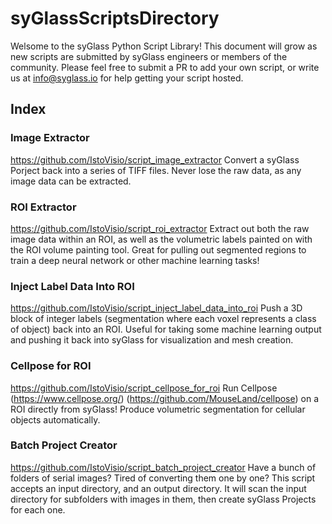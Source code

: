 # syGlassScriptsDirectory

Welsome to the syGlass Python Script Library! This document will grow as new scripts are submitted by syGlass engineers or members of the community. Please feel free to submit a PR to add your own script, or write us at info@syglass.io for help getting your script hosted.

## Index

### Image Extractor
https://github.com/IstoVisio/script_image_extractor
Convert a syGlass Porject back into a series of TIFF files. Never lose the raw data, as any image data can be extracted.

### ROI Extractor
https://github.com/IstoVisio/script_roi_extractor
Extract out both the raw image data within an ROI, as well as the volumetric labels painted on with the ROI volume painting tool. Great for pulling out segmented regions to train a deep neural network or other machine learning tasks!

### Inject Label Data Into ROI
https://github.com/IstoVisio/script_inject_label_data_into_roi
Push a 3D block of integer labels (segmentation where each voxel represents a class of object) back into an ROI. Useful for taking some machine learning output and pushing it back into syGlass for visualization and mesh creation.

### Cellpose for ROI
https://github.com/IstoVisio/script_cellpose_for_roi
Run Cellpose (https://www.cellpose.org/) (https://github.com/MouseLand/cellpose) on a ROI directly from syGlass! Produce volumetric segmentation for cellular objects automatically.

### Batch Project Creator
https://github.com/IstoVisio/script_batch_project_creator
Have a bunch of folders of serial images? Tired of converting them one by one? This script accepts an input directory, and an output directory. It will scan the input directory for subfolders with images in them, then create syGlass Projects for each one. 

